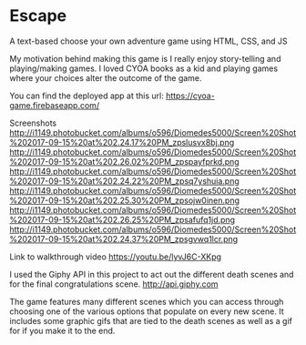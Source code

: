 # Escape
A text-based choose your own adventure game using HTML, CSS, and JS

My motivation behind making this game is I really enjoy story-telling and playing/making games. I loved CYOA books as a kid and playing games where your choices alter the outcome of the game.

You can find the deployed app at this url: https://cyoa-game.firebaseapp.com/

Screenshots
http://i1149.photobucket.com/albums/o596/Diomedes5000/Screen%20Shot%202017-09-15%20at%202.24.17%20PM_zpslusvx8bj.png
http://i1149.photobucket.com/albums/o596/Diomedes5000/Screen%20Shot%202017-09-15%20at%202.26.02%20PM_zpspayfprkd.png
http://i1149.photobucket.com/albums/o596/Diomedes5000/Screen%20Shot%202017-09-15%20at%202.24.22%20PM_zpsq7yshuia.png
http://i1149.photobucket.com/albums/o596/Diomedes5000/Screen%20Shot%202017-09-15%20at%202.25.30%20PM_zpsojw0inen.png
http://i1149.photobucket.com/albums/o596/Diomedes5000/Screen%20Shot%202017-09-15%20at%202.26.25%20PM_zpsafufq1jd.png
http://i1149.photobucket.com/albums/o596/Diomedes5000/Screen%20Shot%202017-09-15%20at%202.24.37%20PM_zpsgvwq1lcr.png

Link to walkthrough video
https://youtu.be/lyvJ6C-XKpg

I used the Giphy API in this project to act out the different death scenes and for the final congratulations scene.
http://api.giphy.com

The game features many different scenes which you can access through choosing one of the various options that populate on every new scene. It includes some graphic gifs that are tied to the death scenes as well as a gif for if you make it to the end.
